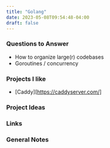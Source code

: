 ```yaml
---
title: "Golang"
date: 2023-05-08T09:54:48-04:00
draft: false
---
```


### Questions to Answer

* How to organize large(r) codebases
* Goroutines / concurrency

### Projects I like

* [Caddy][https://caddyserver.com/]

### Project Ideas

### Links

### General Notes
